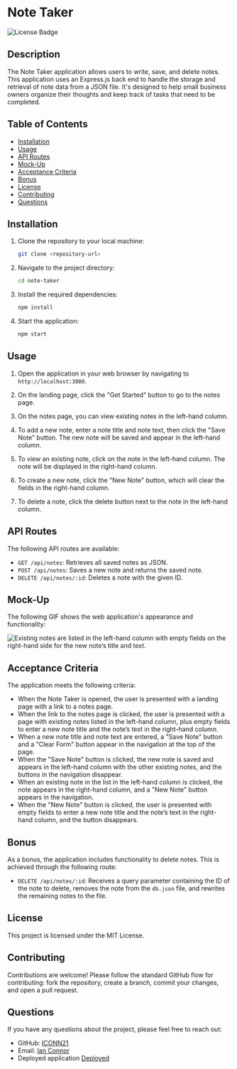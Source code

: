 # Note Taker

![License Badge](https://img.shields.io/badge/license-MIT-green)

## Description

The Note Taker application allows users to write, save, and delete notes. This application uses an Express.js back end to handle the storage and retrieval of note data from a JSON file. It's designed to help small business owners organize their thoughts and keep track of tasks that need to be completed.

## Table of Contents

- [Installation](#installation)
- [Usage](#usage)
- [API Routes](#api-routes)
- [Mock-Up](#mock-up)
- [Acceptance Criteria](#acceptance-criteria)
- [Bonus](#bonus)
- [License](#license)
- [Contributing](#contributing)
- [Questions](#questions)

## Installation

1. Clone the repository to your local machine:

    ```sh
    git clone <repository-url>
    ```

2. Navigate to the project directory:

    ```sh
    cd note-taker
    ```

3. Install the required dependencies:

    ```sh
    npm install
    ```

4. Start the application:

    ```sh
    npm start
    ```

## Usage

1. Open the application in your web browser by navigating to `http://localhost:3000`.

2. On the landing page, click the "Get Started" button to go to the notes page.

3. On the notes page, you can view existing notes in the left-hand column.

4. To add a new note, enter a note title and note text, then click the "Save Note" button. The new note will be saved and appear in the left-hand column.

5. To view an existing note, click on the note in the left-hand column. The note will be displayed in the right-hand column.

6. To create a new note, click the "New Note" button, which will clear the fields in the right-hand column.

7. To delete a note, click the delete button next to the note in the left-hand column.

## API Routes

The following API routes are available:

- `GET /api/notes`: Retrieves all saved notes as JSON.
- `POST /api/notes`: Saves a new note and returns the saved note.
- `DELETE /api/notes/:id`: Deletes a note with the given ID.

## Mock-Up

The following GIF shows the web application's appearance and functionality:

![Existing notes are listed in the left-hand column with empty fields on the right-hand side for the new note’s title and text.](./Assets/11-express-homework-demo.gif)

## Acceptance Criteria

The application meets the following criteria:

- When the Note Taker is opened, the user is presented with a landing page with a link to a notes page.
- When the link to the notes page is clicked, the user is presented with a page with existing notes listed in the left-hand column, plus empty fields to enter a new note title and the note’s text in the right-hand column.
- When a new note title and note text are entered, a "Save Note" button and a "Clear Form" button appear in the navigation at the top of the page.
- When the "Save Note" button is clicked, the new note is saved and appears in the left-hand column with the other existing notes, and the buttons in the navigation disappear.
- When an existing note in the list in the left-hand column is clicked, the note appears in the right-hand column, and a "New Note" button appears in the navigation.
- When the "New Note" button is clicked, the user is presented with empty fields to enter a new note title and the note’s text in the right-hand column, and the button disappears.

## Bonus

As a bonus, the application includes functionality to delete notes. This is achieved through the following route:

- `DELETE /api/notes/:id`: Receives a query parameter containing the ID of the note to delete, removes the note from the `db.json` file, and rewrites the remaining notes to the file.

## License

This project is licensed under the MIT License.

## Contributing

Contributions are welcome! Please follow the standard GitHub flow for contributing: fork the repository, create a branch, commit your changes, and open a pull request.



## Questions

If you have any questions about the project, please feel free to reach out:

- GitHub: [ICONN21](https://github.com/ICONN21)
- Email: [Ian Connor](mailto:ian.connor0921@gmail.com)
- Deployed application [Deployed](https://iconn21.github.io/Express-challenge/)



